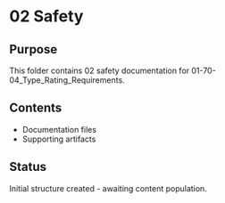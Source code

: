 # 02 Safety

## Purpose
This folder contains 02 safety documentation for 01-70-04_Type_Rating_Requirements.

## Contents
- Documentation files
- Supporting artifacts

## Status
Initial structure created - awaiting content population.
